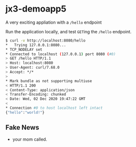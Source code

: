 # jx3-demoapp5

A very exciting appliation with a `/hello` endpoint

Run the application locally, and test `GET`ing the `/hello` endpoint.

```bash
$ curl -v http://localhost:8080/hello
*   Trying 127.0.0.1:8080...
* TCP_NODELAY set
* Connected to localhost (127.0.0.1) port 8080 (#0)
> GET /hello HTTP/1.1
> Host: localhost:8080
> User-Agent: curl/7.68.0
> Accept: */*
> 
* Mark bundle as not supporting multiuse
< HTTP/1.1 200 
< Content-Type: application/json
< Transfer-Encoding: chunked
< Date: Wed, 02 Dec 2020 19:47:22 GMT
< 
* Connection #0 to host localhost left intact
{"hello":"world!"}
```

## Fake News

* your mom called.
